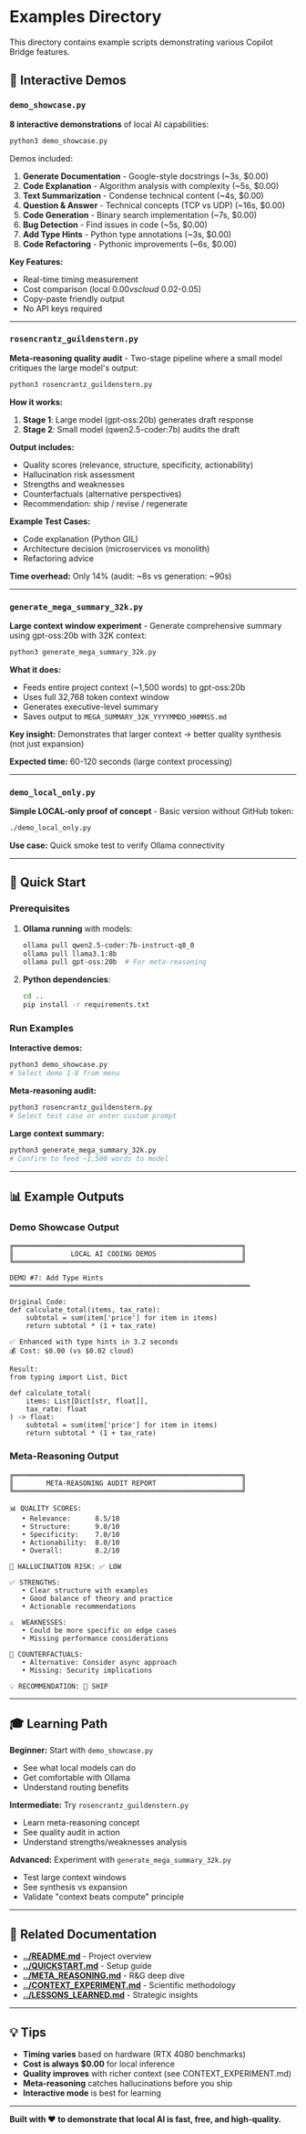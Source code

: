 # Examples Directory

This directory contains example scripts demonstrating various Copilot Bridge features.

## 🎯 Interactive Demos

### `demo_showcase.py`
**8 interactive demonstrations** of local AI capabilities:

```bash
python3 demo_showcase.py
```

Demos included:
1. **Generate Documentation** - Google-style docstrings (~3s, $0.00)
2. **Code Explanation** - Algorithm analysis with complexity (~5s, $0.00)
3. **Text Summarization** - Condense technical content (~4s, $0.00)
4. **Question & Answer** - Technical concepts (TCP vs UDP) (~16s, $0.00)
5. **Code Generation** - Binary search implementation (~7s, $0.00)
6. **Bug Detection** - Find issues in code (~5s, $0.00)
7. **Add Type Hints** - Python type annotations (~3s, $0.00)
8. **Code Refactoring** - Pythonic improvements (~6s, $0.00)

**Key Features:**
- Real-time timing measurement
- Cost comparison (local $0.00 vs cloud ~$0.02-0.05)
- Copy-paste friendly output
- No API keys required

---

### `rosencrantz_guildenstern.py`
**Meta-reasoning quality audit** - Two-stage pipeline where a small model critiques the large model's output:

```bash
python3 rosencrantz_guildenstern.py
```

**How it works:**
1. **Stage 1**: Large model (gpt-oss:20b) generates draft response
2. **Stage 2**: Small model (qwen2.5-coder:7b) audits the draft

**Output includes:**
- Quality scores (relevance, structure, specificity, actionability)
- Hallucination risk assessment
- Strengths and weaknesses
- Counterfactuals (alternative perspectives)
- Recommendation: ship / revise / regenerate

**Example Test Cases:**
- Code explanation (Python GIL)
- Architecture decision (microservices vs monolith)
- Refactoring advice

**Time overhead:** Only 14% (audit: ~8s vs generation: ~90s)

---

### `generate_mega_summary_32k.py`
**Large context window experiment** - Generate comprehensive summary using gpt-oss:20b with 32K context:

```bash
python3 generate_mega_summary_32k.py
```

**What it does:**
- Feeds entire project context (~1,500 words) to gpt-oss:20b
- Uses full 32,768 token context window
- Generates executive-level summary
- Saves output to `MEGA_SUMMARY_32K_YYYYMMDD_HHMMSS.md`

**Key insight:** Demonstrates that larger context → better quality synthesis (not just expansion)

**Expected time:** 60-120 seconds (large context processing)

---

### `demo_local_only.py`
**Simple LOCAL-only proof of concept** - Basic version without GitHub token:

```bash
./demo_local_only.py
```

**Use case:** Quick smoke test to verify Ollama connectivity

---

## 🚀 Quick Start

### Prerequisites

1. **Ollama running** with models:
   ```bash
   ollama pull qwen2.5-coder:7b-instruct-q8_0
   ollama pull llama3.1:8b
   ollama pull gpt-oss:20b  # For meta-reasoning
   ```

2. **Python dependencies**:
   ```bash
   cd ..
   pip install -r requirements.txt
   ```

### Run Examples

**Interactive demos:**
```bash
python3 demo_showcase.py
# Select demo 1-8 from menu
```

**Meta-reasoning audit:**
```bash
python3 rosencrantz_guildenstern.py
# Select test case or enter custom prompt
```

**Large context summary:**
```bash
python3 generate_mega_summary_32k.py
# Confirm to feed ~1,500 words to model
```

---

## 📊 Example Outputs

### Demo Showcase Output
```
╔════════════════════════════════════════════════════════╗
║              LOCAL AI CODING DEMOS                     ║
╚════════════════════════════════════════════════════════╝

DEMO #7: Add Type Hints
═══════════════════════════════════════════════════════════

Original Code:
def calculate_total(items, tax_rate):
    subtotal = sum(item['price'] for item in items)
    return subtotal * (1 + tax_rate)

✅ Enhanced with type hints in 3.2 seconds
💰 Cost: $0.00 (vs $0.02 cloud)

Result:
from typing import List, Dict

def calculate_total(
    items: List[Dict[str, float]], 
    tax_rate: float
) -> float:
    subtotal = sum(item['price'] for item in items)
    return subtotal * (1 + tax_rate)
```

### Meta-Reasoning Output
```
╔════════════════════════════════════════════════════════╗
║        META-REASONING AUDIT REPORT                     ║
╚════════════════════════════════════════════════════════╝

📊 QUALITY SCORES:
   • Relevance:      8.5/10
   • Structure:      9.0/10
   • Specificity:    7.0/10
   • Actionability:  8.0/10
   • Overall:        8.2/10

🎯 HALLUCINATION RISK: ✅ LOW

✅ STRENGTHS:
   • Clear structure with examples
   • Good balance of theory and practice
   • Actionable recommendations

⚠️  WEAKNESSES:
   • Could be more specific on edge cases
   • Missing performance considerations

🔄 COUNTERFACTUALS:
   • Alternative: Consider async approach
   • Missing: Security implications

💡 RECOMMENDATION: 🚀 SHIP
```

---

## 🎓 Learning Path

**Beginner:** Start with `demo_showcase.py`
- See what local models can do
- Get comfortable with Ollama
- Understand routing benefits

**Intermediate:** Try `rosencrantz_guildenstern.py`
- Learn meta-reasoning concept
- See quality audit in action
- Understand strengths/weaknesses analysis

**Advanced:** Experiment with `generate_mega_summary_32k.py`
- Test large context windows
- See synthesis vs expansion
- Validate "context beats compute" principle

---

## 🔗 Related Documentation

- **[../README.md](../README.md)** - Project overview
- **[../QUICKSTART.md](../QUICKSTART.md)** - Setup guide
- **[../META_REASONING.md](../META_REASONING.md)** - R&G deep dive
- **[../CONTEXT_EXPERIMENT.md](../CONTEXT_EXPERIMENT.md)** - Scientific methodology
- **[../LESSONS_LEARNED.md](../LESSONS_LEARNED.md)** - Strategic insights

---

## 💡 Tips

- **Timing varies** based on hardware (RTX 4080 benchmarks)
- **Cost is always $0.00** for local inference
- **Quality improves** with richer context (see CONTEXT_EXPERIMENT.md)
- **Meta-reasoning** catches hallucinations before you ship
- **Interactive mode** is best for learning

---

**Built with ❤️ to demonstrate that local AI is fast, free, and high-quality.**

